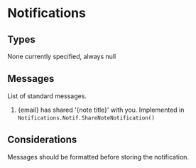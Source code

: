 # Notifications

## Types
None currently specified, always null

## Messages
List of standard messages.

1. {email} has shared '{note title}' with you.
Implemented in `Notifications.Notif.ShareNoteNotification()`

## Considerations
Messages should be formatted before storing the notification.
